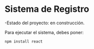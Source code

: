 <h1> Sistema de Registro </h1>

-Estado del proyecto: en construcción.

Para ejecutar el sistema, debes poner: 

```npm install react```
